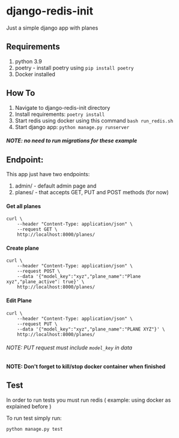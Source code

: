 # django-redis-init

Just a simple django app with planes

## Requirements

1. python 3.9
2. poetry - install poetry using ```pip install poetry```
3. Docker installed

## How To

1. Navigate to django-redis-init directory
2. Install requirements: ```poetry install```
3. Start redis using docker using this command ```bash run_redis.sh```
4. Start django app: ```python manage.py runserver```

##### NOTE: no need to run migrations for these example


## Endpoint:

This app just have two endpoints:
1. admin/ - default admin page and
2. planes/ - that accepts GET, PUT and POST methods (for now)


#### Get all planes
``` commandline
curl \
    --header "Content-Type: application/json" \
    --request GET \
    http://localhost:8000/planes/

```


#### Create plane

``` commandline
curl \
    --header "Content-Type: application/json" \
    --request POST \
    --data '{"model_key":"xyz","plane_name":"Plane xyz","plane_active": true}' \
    http://localhost:8000/planes/

```


#### Edit Plane
``` commandline
curl \
    --header "Content-Type: application/json" \
    --request PUT \
    --data '{"model_key":"xyz","plane_name":"PLANE XYZ"}' \
    http://localhost:8000/planes/

```
###### NOTE: PUT request must include ```model_key``` in data

#### NOTE: Don't forget to kill/stop docker container when finished


## Test

In order to run tests you must run redis ( example: using docker as explained before )

To run test simply run:
```commandline
python manage.py test
```